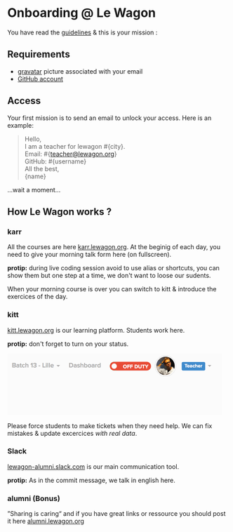 # Onboarding @ Le Wagon

You have read the [guidelines](README.md) & this is your mission :

## Requirements

- [gravatar](http://fr.gravatar.com/) picture associated with your email
- [GitHub account](https://github.com)

## Access

Your first mission is to send an email to unlock your access. Here is an example:

> Hello,<br>
> I am a teacher for lewagon #{city}.<br>
> Email: #{teacher@lewagon.org}<br>
> GitHub: #{username}<br>
> All the best,<br>
> {name}

…wait a moment…

## How Le Wagon works ?

### karr

All the courses are here [karr.lewagon.org](http://karr.lewagon.org/). At the beginig of each day, you need to give your morning talk form here (on fullscreen).

__protip:__ during live coding session avoid to use alias or shortcuts, you can show them but one step at a time, we don't want to loose our sudents.

When your morning course is over you can switch to kitt & introduce the exercices of the day.

### kitt

[kitt.lewagon.org](http://kitt.lewagon.org/) is our learning platform. Students work here.

__protip:__ don't forget to turn on your status.

![Turn on your status](img/toggle-duty.gif)

Please force students to make tickets when they need help. We can fix mistakes & update excercices _with real data_.

### Slack

[lewagon-alumni.slack.com](http://lewagon-alumni.slack.com) is our main communication tool.

__protip:__ As in the commit message, we talk in english here.

### alumni (Bonus)

”Sharing is caring“ and if you have great links or ressource you should post it here [alumni.lewagon.org](http://alumni.lewagon.org/)

